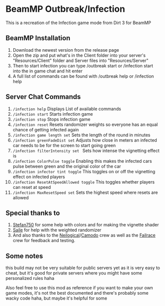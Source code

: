 
# BeamMP Outbreak/Infection

This is a recreation of the Infection game mode from Dirt 3 for BeamMP

## BeamMP Installation

1. Download the newest version from the release page
1. Open the zip and put what's in the Client folder into your server's "Resources/Client" folder and Server files into "Resources/Server"
1. Then to start infection you can type /outbreak start or /infection start into the in game chat and hit enter
1. A full list of commands can be found with /outbreak help or /infection help

## Server Chat Commands

1. ```/infection help``` Displays List of available commands
1. ```/infection start``` Starts infection game
1. ```/infection stop``` Stops infection game
1. ```/infection reset``` Resets randomizer weights so everyone has an equal chance of getting infected again
1. ```/infection game length set``` Sets the length of the round in minutes
1. ```/infection greenFadeDist set``` Adjusts how close in meters an infected car needs to be for the screen to start going green
1. ```/infection filterIntensity set ``` Sets how intense the vignetting effect is
1. ```/infection ColorPulse toggle``` Enabling this makes the infected cars pulse between green and the original color of the car
1. ```/infection infector tint toggle``` This toggles on or off the vignetting effect on infected players
1. ```/infection ResetAtSpeedAllowed toggle``` This toggles whether players can reset at speed
1. ```/infection MaxResetSpeed set``` Sets the highest speed where resets are allowed

## Special thanks to

1. [Stefan750](https://github.com/stefan750) for some help with colors and for making the vignette shader
1. [Saile](https://github.com/saile515) for help with the weighted randomizer
1. And also thanks to the [Neilogical](https://www.youtube.com/@Neilogical)/[Camodo](https://www.youtube.com/@CamodoGaming) crew as well as the [Failrace](https://www.youtube.com/@FailRace) crew for feedback and testing.

## Some notes

this build may not be very suitable for public servers yet as it is very easy to cheat, but it's good for private servers where you might have some personalized rules haha

Also feel free to use this mod as reference if you want to make your own game modes, it's not the best documented and there's probably some wacky code haha, but maybe it's helpful for some